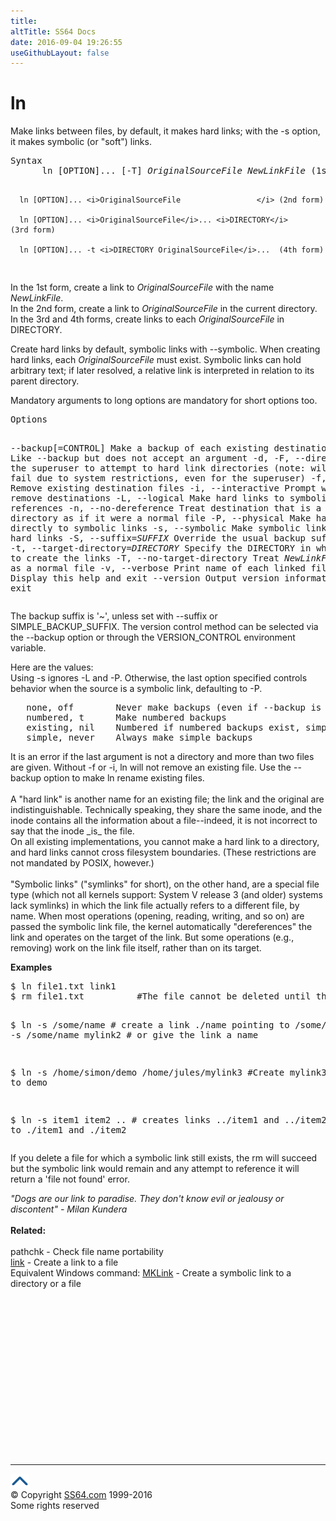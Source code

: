 ```yaml
---
title:
altTitle: SS64 Docs
date: 2016-09-04 19:26:55
useGithubLayout: false
---
```

<!-- #BeginLibraryItem "/Library/head_bash.lbi" --><!-- #EndLibraryItem --><h1>ln</h1> 
<p>Make links between files, by default, it makes hard links; with 
the <span class="code">-s</span> option, it makes symbolic (or "soft") links.</p>
<pre>Syntax
      ln [OPTION]... [-T] <i>OriginalSourceFile NewLinkFile</i> (1st form)

      ln [OPTION]... <i>OriginalSourceFile                 </i> (2nd form)

      ln [OPTION]... <i>OriginalSourceFile</i>... <i>DIRECTORY</i>     (3rd form)

      ln [OPTION]... -t <i>DIRECTORY OriginalSourceFile</i>...  (4th form)
</pre>
<p> In the 1st form, create a link to <i>OriginalSourceFile</i>  with the name <i>NewLinkFile</i>. <br>
In the 2nd form, create a link to <i>OriginalSourceFile</i> in the current directory.<br>
In the 3rd and 4th forms, create links to each <i>OriginalSourceFile</i> in DIRECTORY. </p>
<p>Create hard links by default, symbolic links with --symbolic. When creating hard links, each <i>OriginalSourceFile</i> must exist. Symbolic links can hold arbitrary text; if later resolved, a relative link is interpreted in relation to its parent directory.</p>
<p>Mandatory arguments to long options are mandatory for short options too.</p>
<pre>Options

   --backup[=CONTROL]
       Make a backup of each existing destination file 
   -b
       Like --backup but does not accept an argument 
   -d, -F, --directory
       Allow the superuser to attempt to hard link directories (note: will probably fail due to system restrictions, even for the superuser) 
   -f, --force
       Remove existing destination files 
   -i, --interactive
       Prompt whether to remove destinations 
   -L, --logical
       Make hard links to symbolic link references 
   -n, --no-dereference
       Treat destination that is a symlink to a directory as if it were a normal file 
   -P, --physical
       Make hard links directly to symbolic links 
   -s, --symbolic
       Make symbolic links instead of hard links 
   -S, --suffix=<i>SUFFIX</i>
       Override the usual backup suffix 
   -t, --target-directory=<i>DIRECTORY</i>
       Specify the DIRECTORY in which to create the links 
   -T, --no-target-directory
       Treat <i>NewLinkFile</i> as a normal file 
   -v, --verbose
       Print name of each linked file 
   --help
       Display this help and exit 
   --version
       Output version information and exit</pre>
<p> The backup suffix is <span class="code">'~</span>', unless set with <span class="code">--suffix</span> or SIMPLE_BACKUP_SUFFIX. The version control method can be selected via the <span class="code">--backup</span> option or through the VERSION_CONTROL environment variable. </p>
<p>Here are the values:<br>
 Using <span class="code">-s</span> ignores <span class="code">-L </span>and <span class="code">-P</span>. Otherwise, the last option specified controls behavior when the source is a symbolic link, defaulting to<span class="code"> -P</span>.<br>
</p>
<pre>   none, off        Never make backups (even if --backup is given) 
   numbered, t      Make numbered backups 
   existing, nil    Numbered if numbered backups exist, simple otherwise 
   simple, never    Always make simple backups</pre>
<p>  It is an error if the last argument is not a directory and more
  than two files are given.  Without <span class="code">-f</span> or <span class="code">-i</span>, <span class="code">ln</span> will not remove an existing file.  Use the <span class="code">--backup</span> option to
  make <span class="code">ln</span> rename existing files.<br>
  <br>
  A "hard link" is another name for an existing file; the link and the
  original are indistinguishable.  Technically speaking, they share the
  same inode, and the inode contains all the information about a
  file--indeed, it is not incorrect to say that the inode _is_ the file.<br>
  On all existing implementations, you cannot make a hard link to a
  directory, and hard links cannot cross filesystem boundaries.  (These
  restrictions are not mandated by POSIX, however.)<br>
  <br>
"Symbolic links" ("symlinks" for short), on the other hand, are a
  special file type (which not all kernels support: System V release 3
  (and older) systems lack symlinks) in which the link file actually
  refers to a different file, by name.  When most operations (opening,
  reading, writing, and so on) are passed the symbolic link file, the
  kernel automatically "dereferences" the link and operates on the target
  of the link.  But some operations (e.g., removing) work on the link
file itself, rather than on its target.</p>
<p><b>Examples</b></p>
<pre>$ ln file1.txt link1
$ rm file1.txt          #The file cannot be deleted until the link is removed.
 
$ ln -s /some/name            # create a link ./name pointing to /some/name
$ ln -s /some/name mylink2    # or give the link a name

$ ln -s /home/simon/demo /home/jules/mylink3   #Create mylink3 pointing to demo

$ ln -s item1 item2 ..        # creates links ../item1 and ../item2 pointing to ./item1 and ./item2</pre>
<p>If you delete a file  for which a symbolic link still exists, the <span class="code">rm</span> will succeed but the symbolic link would remain and any attempt to reference it  will return a 'file not found' error. </p>
<p><i class="quote">"Dogs are our link to paradise. They don't know evil or jealousy or discontent" - Milan Kundera</i><br>
<br>
<b> Related:</b><br>
<br>
pathchk - Check file name portability<br>
<a href="link.html">link</a> - Create a link to a file <br>
Equivalent Windows command: 
<a href="../nt/mklink.html">MKLink</a> - Create a symbolic link to a directory or a file</p><!-- #BeginLibraryItem "/Library/foot_bash.lbi" --><p>
<!-- bash300 -->
<ins class="adsbygoogle" style="display:inline-block;width:300px;height:250px" data-ad-client="ca-pub-6140977852749469" data-ad-slot="4615356305"></ins>
<script>
(adsbygoogle = window.adsbygoogle || []).push({});
</script></p>
<hr>
<div id="bl" class="footer"><a href="ln.html#"><img src="../images/top.png" width="30" height="22" alt="Back to the Top"></a></div>
<div id="br" class="footer, tagline">© Copyright <a href="http://ss64.com/">SS64.com</a> 1999-2016<br>
Some rights reserved</div><!-- #EndLibraryItem -->

